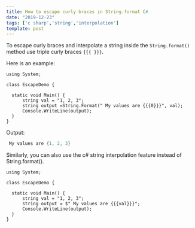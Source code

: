 ```yaml
---
title: How to escape curly braces in String.format C#
date: "2019-12-23"
tags: ['c sharp','string','interpolation']
template: post
---
```


To escape curly braces and interpolate a string inside the `String.format()` method use triple curly braces `{{{ }}}`.

Here is an example:

```csharp{7}
using System;

class EscapeDemo {

  static void Main() {
      string val = "1, 2, 3";
      string output =String.Format(" My values are {{{0}}}", val);
      Console.WriteLine(output);
  }
}
```

Output:

```csharp
 My values are {1, 2, 3}
```

Similarly, you can also use the c# string interpolation feature instead of String.format().

```csharp{7}
using System;

class EscapeDemo {

  static void Main() {
      string val = "1, 2, 3";
      string output = $" My values are {{{val}}}";
      Console.WriteLine(output);
  }
}
```
